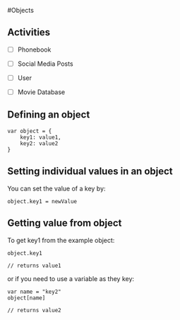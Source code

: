 #Objects

## Activities

- [ ] Phonebook
- [ ] Social Media Posts
- [ ] User
- [ ] Movie Database


## Defining an object

```
var object = {
    key1: value1,
    key2: value2
}
```

## Setting individual values in an object

You can set the value of a key by:

```
object.key1 = newValue
```

## Getting value from object

To get key1 from the example object:

```
object.key1

// returns value1
```

or if you need to use a variable as they key:

```
var name = "key2"
object[name]

// returns value2
```

